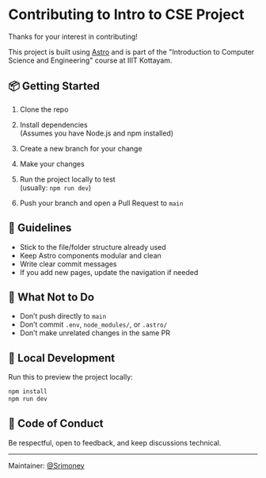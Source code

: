 # Contributing to Intro to CSE Project

Thanks for your interest in contributing!

This project is built using [Astro](https://astro.build/) and is part of the "Introduction to Computer Science and Engineering" course at IIIT Kottayam.

## 📦 Getting Started

1. Clone the repo

2. Install dependencies  
   (Assumes you have Node.js and npm installed)

3. Create a new branch for your change

4. Make your changes

5. Run the project locally to test  
   (usually: `npm run dev`)

6. Push your branch and open a Pull Request to `main`

## 📑 Guidelines

- Stick to the file/folder structure already used
- Keep Astro components modular and clean
- Write clear commit messages
- If you add new pages, update the navigation if needed

## 🚫 What Not to Do

- Don’t push directly to `main`
- Don’t commit `.env`, `node_modules/`, or `.astro/`
- Don’t make unrelated changes in the same PR

## 🧪 Local Development

Run this to preview the project locally:

```bash
npm install
npm run dev
```

## 🤝 Code of Conduct

Be respectful, open to feedback, and keep discussions technical.

---

Maintainer: [@Srimoney](https://github.com/moneytosms)  
